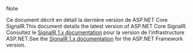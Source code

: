 > [!NOTE]
> <span data-ttu-id="dc72b-101">Ce document décrit en détail la dernière version de ASP.NET Core SignalR.</span><span class="sxs-lookup"><span data-stu-id="dc72b-101">This document details the latest version of ASP.NET Core SignalR.</span></span> <span data-ttu-id="dc72b-102">Consultez le [SignalR 1.x documentation](/aspnet/signalr/) pour la version de l’infrastructure ASP.NET.</span><span class="sxs-lookup"><span data-stu-id="dc72b-102">See the [SignalR 1.x documentation](/aspnet/signalr/) for the ASP.NET Framework version.</span></span>